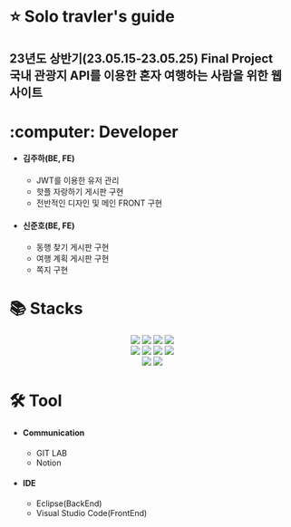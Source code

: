 # ⭐ Solo travler's guide
23년도 상반기(23.05.15-23.05.25) Final Project  
국내 관광지 API를 이용한 혼자 여행하는 사람을 위한 웹 사이트
---
  
<div><h1>:computer: Developer </h1></div>

* #### 김주하(BE, FE)
  * JWT를 이용한 유저 관리
  * 핫플 자랑하기 게시판 구현
  * 전반적인 디자인 및 메인 FRONT 구현
* #### 신준호(BE, FE)
  * 동행 찾기 게시판 구현
  * 여행 계획 게시판 구현
  * 쪽지 구현
  
  
<div><h1>📚 Stacks </h1></div>
<div align=center> 
  <img src="https://img.shields.io/badge/java-007396?style=for-the-badge&logo=java&logoColor=white">
  <img src="https://img.shields.io/badge/springboot-6DB33F?style=for-the-badge&logo=springboot&logoColor=white">
  <img src="https://img.shields.io/badge/mysql-4479A1?style=for-the-badge&logo=mysql&logoColor=white">
  <img src="https://img.shields.io/badge/apache tomcat-F8DC75?style=for-the-badge&logo=apachetomcat&logoColor=white">
  <br>

  <img src="https://img.shields.io/badge/html5-E34F26?style=for-the-badge&logo=html5&logoColor=white"> 
  <img src="https://img.shields.io/badge/css-1572B6?style=for-the-badge&logo=css3&logoColor=white"> 
  <img src="https://img.shields.io/badge/javascript-F7DF1E?style=for-the-badge&logo=javascript&logoColor=black"> 
  <img src="https://img.shields.io/badge/jquery-0769AD?style=for-the-badge&logo=jquery&logoColor=white">
  <br>

  <img src="https://img.shields.io/badge/vue.js-4FC08D?style=for-the-badge&logo=vue.js&logoColor=white">
  <img src="https://img.shields.io/badge/node.js-339933?style=for-the-badge&logo=Node.js&logoColor=white">
</div>

<div><h1> 🛠 Tool </h1></div>

* #### Communication
  * GIT LAB
  * Notion
* #### IDE
  * Eclipse(BackEnd)
  * Visual Studio Code(FrontEnd)
 
